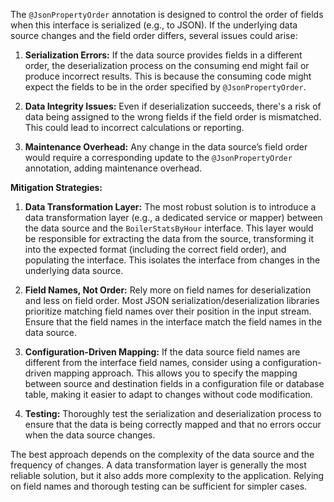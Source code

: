 The `@JsonPropertyOrder` annotation is designed to control the order of fields when this interface is serialized (e.g., to JSON). If the underlying data source changes and the field order differs, several issues could arise:

1. **Serialization Errors:** If the data source provides fields in a different order, the deserialization process on the consuming end might fail or produce incorrect results. This is because the consuming code might expect the fields to be in the order specified by `@JsonPropertyOrder`.

2. **Data Integrity Issues:** Even if deserialization succeeds, there's a risk of data being assigned to the wrong fields if the field order is mismatched. This could lead to incorrect calculations or reporting.

3. **Maintenance Overhead:** Any change in the data source’s field order would require a corresponding update to the `@JsonPropertyOrder` annotation, adding maintenance overhead.

**Mitigation Strategies:**

1. **Data Transformation Layer:** The most robust solution is to introduce a data transformation layer (e.g., a dedicated service or mapper) between the data source and the `BoilerStatsByHour` interface. This layer would be responsible for extracting the data from the source, transforming it into the expected format (including the correct field order), and populating the interface.  This isolates the interface from changes in the underlying data source.

2. **Field Names, Not Order:** Rely more on field names for deserialization and less on field order. Most JSON serialization/deserialization libraries prioritize matching field names over their position in the input stream. Ensure that the field names in the interface match the field names in the data source.

3. **Configuration-Driven Mapping:**  If the data source field names are different from the interface field names, consider using a configuration-driven mapping approach. This allows you to specify the mapping between source and destination fields in a configuration file or database table, making it easier to adapt to changes without code modification.

4. **Testing:** Thoroughly test the serialization and deserialization process to ensure that the data is being correctly mapped and that no errors occur when the data source changes.

The best approach depends on the complexity of the data source and the frequency of changes. A data transformation layer is generally the most reliable solution, but it also adds more complexity to the application. Relying on field names and thorough testing can be sufficient for simpler cases.